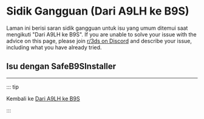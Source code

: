 # Sidik Gangguan (Dari A9LH ke B9S)

Laman ini berisi saran sidik gangguan untuk isu yang umum ditemui saat mengikuti "Dari A9LH ke B9S". If you are unable to solve your issue with the advice on this page, please join [r/3ds on Discord](https://discord.gg/3ds) and describe your issue, including what you have already tried.

## Isu dengan SafeB9SInstaller

<!--@include: ./_include/troubleshooting-sb9si-bin.md -->

<!--@include: ./_include/troubleshooting-sb9si-common.md -->

<!--@include: ./_include/troubleshooting-get-help-common.md -->

---

::: tip

Kembali ke [Dari A9LH ke B9S](a9lh-to-b9s)

:::

<!--@include: ./_include/troubleshooting-return.md -->
